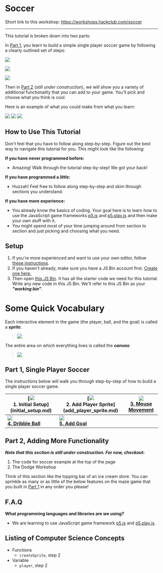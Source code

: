 # Soccer

Short link to this workshop: https://workshops.hackclub.com/soccer

-------------------------------------------------------------------------------

This tutorial is broken down into two parts:

In [Part 1](#part-1-single-player-soccer), you learn to build a simple
single player soccer game by following a clearly outlined set of steps:

[![](img/5_mini.gif)][demo_output]

[![](img/bttn_play_now.png)][demo_output]

[![](img/bttn_view_code.png)][demo]

[demo_output]: https://jsbin.com/gist/6d634e61d71794b9878b
[demo]: https://jsbin.com/gist/6d634e61d71794b9878b

Then in [Part 2](#part-2-adding-more-functionality) (_still under
construction_), we will show you a variety of additional functionality that you
can add to your game. You'll pick and choose what you think is cool.

Here is an example of what you could make from what you learn:

[![](img/soccer.gif)][demo_advanced_output]
[![](img/bttn_play_now.png)][demo_advanced_output]
[![](img/bttn_view_code.png)][demo_advanced]

[demo_advanced_output]: https://jsbin.com/gist/b86701e13602fea28bd6
[demo_advanced]: https://jsbin.com/gist/b86701e13602fea28bd6

## How to Use This Tutorial

Don't feel that you have to follow along step-by-step. Figure out the best way
to navigate this tutorial for you. This might look like the following:

**If you have never programmed before:**

- Amazing! Walk through the tutorial step-by-step! We got your back!

**If you have programmed a _little_:**

- Huzzah! Feel free to follow along step-by-step and skim through sections you
  understand.

**If you have more experience:**

- You already know the basics of coding. Your goal here is to learn how to use
  the JavaScript game frameworks [p5.js](http://p5js.org/) and
  [p5.play.js](http://p5play.molleindustria.org) and then make your own stuff
  with it.
- You might spend most of your time jumping around from section to section and
  just picking and choosing what you need.

## Setup

1. If you're more experienced and want to use your own editor, follow
   [these instructions](own_editor.md).
2. If you haven't already, make sure you have a JS Bin account first. <a
   href="https://jsbin.com/register" target="_blank">Create one here.</a>
3. Then open [this JS Bin][starter]. It has all the starter code we need for
   this tutorial. Write any new code in this JS Bin. We'll refer to this JS Bin
as your **_"working bin"_**.

[starter]: https://jsbin.com/gist/9b98de6863f4f314ea24

# Some Quick Vocabulary

Each interactive element in the game (the player, ball, and the goal) is called a
**_sprite_**.

> ![](img/r_vocab_1.png)

<!-- Editable Drawing in: https://docs.google.com/drawings/d/1Px_9MVqn2qv6ASDl7vxglR2lXVpHVaNsvT9lyrqWzmM/edit -->

The entire area on which everything lives is called the **_canvas_**:

> ![](img/r_vocab_2.png)

## Part 1, Single Player Soccer

The instructions below will walk you through step-by-step of how to build
a single player soccer game.

| **[![](img/1_mini.png) <br> 1. Initial Setup] (initial_setup.md)** | **[![](img/2_mini.png) <br> 2. Add Player Sprite]  (add_player_sprite.md)** | **[![](img/3_mini.gif)  <br> 3. Mouse Movement](mouse_movement.md)** |
|--------------------------------------------------------------------|-----------------------------------------------------------------------------|----------------------------------------------------------------------|
| **[![](img/4_mini.gif) <br> 4. Dribble Ball](dribble_ball.md)**    | **[![](img/5_mini.gif) <br> 5. Add Goal](add_goal.md)**                     |                                                                      |

## Part 2, Adding More Functionality

**_Note that this section is still under construction. For now, checkout:_**

1. The code for soccer example at the top of the page
2. The Dodge Workshop

Think of this section like the topping bar of an ice cream store. You
can sprinkle as many or as little of the below features on the maze game that
you built in [Part 1](#part-1-single-player-soccer) in any order you please!

## F.A.Q

**What programming languages and libraries are we using?**

- We are learning to use JavaScript game framework [p5.js](http://p5js.org/) and
[p5.play.js](http://p5play.molleindustria.org).

## Listing of Computer Science Concepts

- Functions
  - `createSprite`, step 2
- Variable
  - `player`, step 2
